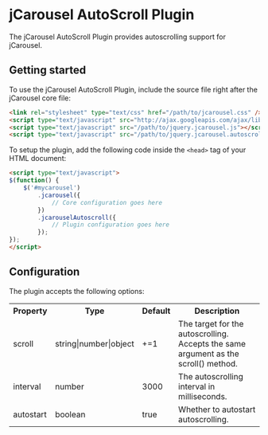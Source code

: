 jCarousel AutoScroll Plugin
===========================

The jCarousel AutoScroll Plugin provides autoscrolling support for jCarousel.

Getting started
---------------

To use the jCarousel AutoScroll Plugin, include the source file right after the jCarousel core file:

```html
<link rel="stylesheet" type="text/css" href="/path/to/jcarousel.css" />
<script type="text/javascript" src="http://ajax.googleapis.com/ajax/libs/jquery/1.6.4/jquery.min.js"></script>
<script type="text/javascript" src="/path/to/jquery.jcarousel.js"></script>
<script type="text/javascript" src="/path/to/jquery.jcarousel.autoscroll.js"></script>
```

To setup the plugin, add the following code inside the `<head>` tag of your HTML document:

```html
<script type="text/javascript">
$(function() {
    $('#mycarousel')
        .jcarousel({
            // Core configuration goes here
        })
        .jcarouselAutoscroll({
            // Plugin configuration goes here
        });
});
</script>
```

Configuration
-------------

The plugin accepts the following options:

<table>
    <tr>
        <th>Property</th>
        <th>Type</th>
        <th>Default</th>
        <th>Description</th>
    </tr>
    <tr>
        <td>scroll</td>
        <td>string|number|object</td>
        <td>+=1</td>
        <td>The target for the autoscrolling. Accepts the same argument as the scroll() method.</td>
    </tr>
    <tr>
        <td>interval</td>
        <td>number</td>
        <td>3000</td>
        <td>The autoscrolling interval in milliseconds.</td>
    </tr>
    <tr>
        <td>autostart</td>
        <td>boolean</td>
        <td>true</td>
        <td>Whether to autostart autoscrolling.</td>
    </tr>
</table>
